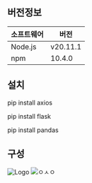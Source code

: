 ## 버전정보

| 소프트웨어  | 버전      |
|-------------|-----------|
| Node.js     | v20.11.1  |
| npm         | 10.4.0    |

## 설치

pip install axios

pip install flask

pip install pandas


## 구성
![Logo](https://github.com/YunTaeng/Cap_map/assets/52120957/fdddbf3b-1056-4b51-8dab-e4e76dbb46d9)
![ㅇㅅㅇ](https://github.com/YunTaeng/Cap_map/assets/52120957/ae1204c4-720a-44f6-aec3-84075c471f98)
